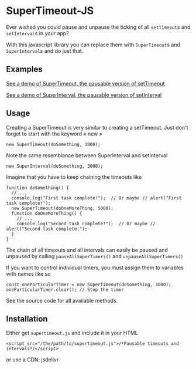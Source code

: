 # SuperTimeout-JS
Ever wished you could pause and unpause the ticking of all `setTimeout`s and `setInterval`s in your app?

With this javascript library you can replace them with `SuperTimeout`s and `SuperInterval`s and do just that.

## Examples
[See a demo of SuperTimeout, the pausable version of setTimeout](https://topraksoyearthmantsuchimoto.github.io/SuperTimeout-JS/)

[See a demo of SuperInterval, the pausable version of setInterval](https://topraksoyearthmantsuchimoto.github.io/SuperTimeout-JS/index2.html)

## Usage
Creating a SuperTimeout is very similar to creating a setTimeout. Just don't forget to start with the keyword « new »
```
new SuperTimeout(doSomething, 3000);
```
Note the same resemblance between SuperInterval and setInterval
```
new SuperInterval(doSomething, 3000);
```
Imagine that you have to keep chaining the timeouts like
```
function doSomething() {
  // ...
  console.log("First task complete!");  // Or maybe // alert("First task complete!");
  new SuperTimeout(doOneMoreThing, 5000);
  function doOneMoreThing() {
    // ...
    console.log("Second task complete!");  // Or maybe // alert("Second task complete!");
  }
}
```
The chain of all timeouts and all intervals can easily be paused and unpaused by calling `pauseAllSuperTimers()` and `unpauseAllSuperTimers()`

If you want to control individual timers, you must assign them to variables with names like so
```
const oneParticularTimer = new SuperTimeout(doSomething, 3000);
oneParticularTimer.clear(); // Stop the timer
```
See the source code for all available methods.

## Installation
Either get `supertimeout.js` and include it in your HTML
```
<script src="/the/path/to/supertimeout.js">/*Pausable timeouts and intervals*/</script>
```
or use a CDN: jsdelivr

